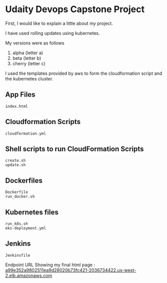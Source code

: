 # Udaity Devops Capstone Project

First, I would like to explain a little about my project. 

I have used rolling updates using kubernetes. 

My versions were as follows 

1. alpha (letter a)
2. beta (letter b)
3. cherry (letter c)

I used the templates provided by aws to form the cloudformation script and the kubernetes cluster. 

## App Files

	index.html


## Cloudformation Scripts
	
	cloudformation.yml

## Shell scripts to run CloudFormation Scripts

	create.sh
	update.sh

## Dockerfiles

	Dockerfile
	run_docker.sh

## Kubernetes files

	run_k8s.sh
	eks-deployment.yml

## Jenkins 

	Jenkinsfile


Endpoint URL Showing my final html page : [a99e352a9802511ea9d28020b73fc421-2036734422.us-west-2.elb.amazonaws.com](a99e352a9802511ea9d28020b73fc421-2036734422.us-west-2.elb.amazonaws.com)